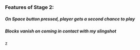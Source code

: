 
### Features of Stage 2:
##### On Space button pressed, player gets a second chance to play
##### Blocks vanish on coming in contact with my slingshot

z



